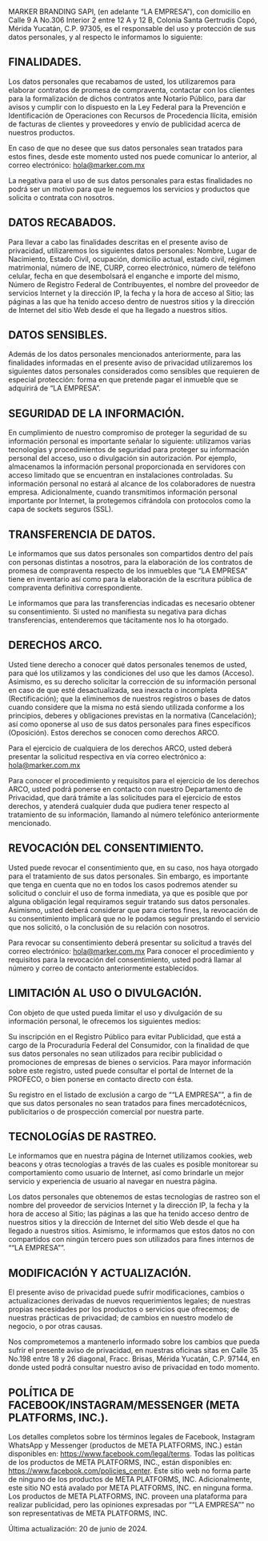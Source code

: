 MARKER BRANDING SAPI, (en adelante “LA EMPRESA”), con domicilio en Calle 9 A No.306 Interior 2 entre 12 A y 12 B, Colonia Santa Gertrudis Copó, Mérida Yucatán, C.P. 97305, es el responsable del uso y protección de sus datos personales, y al respecto le informamos lo siguiente:

## FINALIDADES.
Los datos personales que recabamos de usted, los utilizaremos para elaborar contratos de promesa de compraventa, contactar con los clientes para la formalización de dichos contratos ante Notario Público, para dar avisos y cumplir con lo dispuesto en la Ley Federal para la Prevención e Identificación de Operaciones con Recursos de Procedencia Ilícita, emisión de facturas de clientes y proveedores y envío de publicidad acerca de nuestros productos.

En caso de que no desee que sus datos personales sean tratados para estos fines, desde este momento usted nos puede comunicar lo anterior, al correo electrónico: hola@marker.com.mx

La negativa para el uso de sus datos personales para estas finalidades no podrá ser un motivo para que le neguemos los servicios y productos que solicita o contrata con nosotros.

## DATOS RECABADOS.
Para llevar a cabo las finalidades descritas en el presente aviso de privacidad, utilizaremos los siguientes datos personales: Nombre, Lugar de Nacimiento, Estado Civil, ocupación, domicilio actual, estado civil, régimen matrimonial, número de INE, CURP, correo electrónico, número de teléfono celular, fecha en que desembolsará el enganche e importe del mismo, Número de Registro Federal de Contribuyentes, el nombre del proveedor de servicios Internet y la dirección IP, la fecha y la hora de acceso al Sitio; las páginas a las que ha tenido acceso dentro de nuestros sitios y la dirección de Internet del sitio Web desde el que ha llegado a nuestros sitios.

## DATOS SENSIBLES.
Además de los datos personales mencionados anteriormente, para las finalidades informadas en el presente aviso de privacidad utilizaremos los siguientes datos personales considerados como sensibles que requieren de especial protección: forma en que pretende pagar el inmueble que se adquirirá de “LA EMPRESA”.

## SEGURIDAD DE LA INFORMACIÓN.
En cumplimiento de nuestro compromiso de proteger la seguridad de su información personal es importante señalar lo siguiente: utilizamos varias tecnologías y procedimientos de seguridad para proteger su información personal del acceso, uso o divulgación sin autorización. Por ejemplo, almacenamos la información personal proporcionada en servidores con acceso limitado que se encuentran en instalaciones controladas. Su información personal no estará al alcance de los colaboradores de nuestra empresa. Adicionalmente, cuando transmitimos información personal importante por Internet, la protegemos cifrándola con protocolos como la capa de sockets seguros (SSL).

## TRANSFERENCIA DE DATOS.
Le informamos que sus datos personales son compartidos dentro del país con personas distintas a nosotros, para la elaboración de los contratos de promesa de compraventa respecto de los inmuebles que “LA EMPRESA” tiene en inventario así como para la elaboración de la escritura pública de compraventa definitiva correspondiente.

Le informamos que para las transferencias indicadas es necesario obtener su consentimiento. Si usted no manifiesta su negativa para dichas transferencias, entenderemos que tácitamente nos lo ha otorgado.

## DERECHOS ARCO.
Usted tiene derecho a conocer qué datos personales tenemos de usted, para qué los utilizamos y las condiciones del uso que les damos (Acceso). Asimismo, es su derecho solicitar la corrección de su información personal en caso de que esté desactualizada, sea inexacta o incompleta (Rectificación); que la eliminemos de nuestros registros o bases de datos cuando considere que la misma no está siendo utilizada conforme a los principios, deberes y obligaciones previstas en la normativa (Cancelación); así como oponerse al uso de sus datos personales para fines específicos (Oposición). Estos derechos se conocen como derechos ARCO.

Para el ejercicio de cualquiera de los derechos ARCO, usted deberá presentar la solicitud respectiva en vía correo electrónico a: hola@marker.com.mx

Para conocer el procedimiento y requisitos para el ejercicio de los derechos ARCO, usted podrá ponerse en contacto con nuestro Departamento de Privacidad, que dará trámite a las solicitudes para el ejercicio de estos derechos, y atenderá cualquier duda que pudiera tener respecto al tratamiento de su información, llamando al número telefónico anteriormente mencionado.

## REVOCACIÓN DEL CONSENTIMIENTO.
Usted puede revocar el consentimiento que, en su caso, nos haya otorgado para el tratamiento de sus datos personales. Sin embargo, es importante que tenga en cuenta que no en todos los casos podremos atender su solicitud o concluir el uso de forma inmediata, ya que es posible que por alguna obligación legal requiramos seguir tratando sus datos personales. Asimismo, usted deberá considerar que para ciertos fines, la revocación de su consentimiento implicará que no le podamos seguir prestando el servicio que nos solicitó, o la conclusión de su relación con nosotros.

Para revocar su consentimiento deberá presentar su solicitud a través del correo electrónico: hola@marker.com.mx Para conocer el procedimiento y requisitos para la revocación del consentimiento, usted podrá llamar al número y correo de contacto anteriormente establecidos.

## LIMITACIÓN AL USO O DIVULGACIÓN.
Con objeto de que usted pueda limitar el uso y divulgación de su información personal, le ofrecemos los siguientes medios:

Su inscripción en el Registro Público para evitar Publicidad, que está a cargo de la Procuraduría Federal del Consumidor, con la finalidad de que sus datos personales no sean utilizados para recibir publicidad o promociones de empresas de bienes o servicios. Para mayor información sobre este registro, usted puede consultar el portal de Internet de la PROFECO, o bien ponerse en contacto directo con ésta.

Su registro en el listado de exclusión a cargo de ““LA EMPRESA””, a fin de que sus datos personales no sean tratados para fines mercadotécnicos, publicitarios o de prospección comercial por nuestra parte.

## TECNOLOGÍAS DE RASTREO.
Le informamos que en nuestra página de Internet utilizamos cookies, web beacons y otras tecnologías a través de las cuales es posible monitorear su comportamiento como usuario de Internet, así como brindarle un mejor servicio y experiencia de usuario al navegar en nuestra página.

Los datos personales que obtenemos de estas tecnologías de rastreo son el nombre del proveedor de servicios Internet y la dirección IP, la fecha y la hora de acceso al Sitio; las páginas a las que ha tenido acceso dentro de nuestros sitios y la dirección de Internet del sitio Web desde el que ha llegado a nuestros sitios. Asimismo, le informamos que estos datos no con compartidos con ningún tercero pues son utilizados para fines internos de ““LA EMPRESA””.

## MODIFICACIÓN Y ACTUALIZACIÓN.
El presente aviso de privacidad puede sufrir modificaciones, cambios o actualizaciones derivadas de nuevos requerimientos legales; de nuestras propias necesidades por los productos o servicios que ofrecemos; de nuestras prácticas de privacidad; de cambios en nuestro modelo de negocio, o por otras causas.

Nos comprometemos a mantenerlo informado sobre los cambios que pueda sufrir el presente aviso de privacidad, en nuestras oficinas sitas en Calle 35 No.198 entre 18 y 26 diagonal, Fracc. Brisas, Mérida Yucatán, C.P. 97144, en donde usted podrá consultar nuestro aviso de privacidad en todo momento.

## POLÍTICA DE FACEBOOK/INSTAGRAM/MESSENGER (META PLATFORMS, INC.).
Los detalles completos sobre los términos legales de Facebook, Instagram WhatsApp y Messenger (productos de META PLATFORMS, INC.) están disponibles en: https://www.facebook.com/legal/terms. Todas las políticas de los productos de META PLATFORMS, INC., están disponibles en: https://www.facebook.com/policies_center. Este sitio web no forma parte de ninguno de los productos de META PLATFORMS, INC. Adicionalmente, este sitio NO está avalado por META PLATFORMS, INC. en ninguna forma. Los productos de META PLATFORMS, INC. proveen una plataforma para realizar publicidad, pero las opiniones expresadas por ““LA EMPRESA”” no son representativas de META PLATFORMS, INC.

Última actualización: 20 de junio de 2024.